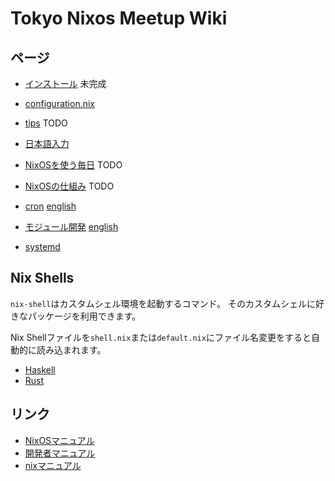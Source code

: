 # Tokyo Nixos Meetup Wiki

## ページ

* [インストール](pages/install.md) 未完成
* [configuration.nix](pages/configuration.nix.md)
* [tips](pages/tips.md) TODO
* [日本語入力](pages/japanese-input.md)
* [NixOSを使う毎日](pages/using-nixos.md) TODO
* [NixOSの仕組み](pages/internals.md) TODO

* [cron](pages/cron.md) [english](pages/cron.en.md)
* [モジュール開発](pages/module-dev.md) [english](pages/module-dev.en.md)
* [systemd](pages/systemd.md)

## Nix Shells

`nix-shell`はカスタムシェル環境を起動するコマンド。
そのカスタムシェルに好きなパッケージを利用できます。

Nix Shellファイルを`shell.nix`または`default.nix`にファイル名変更をすると自動的に読み込まれます。

* [Haskell](nix-shells/haskell.nix)
* [Rust](nix-shells/rust.nix)

## リンク

* [NixOSマニュアル](https://nixos.org/nixos/manual/)
* [開発者マニュアル](https://nixos.org/nixpkgs/manual/)
* [nixマニュアル](http://nixos.org/nix/manual/)
